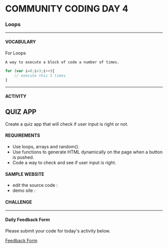 # COMMUNITY CODING DAY 4
### Loops

***

#### VOCABULARY

For Loops
```
A way to execute a block of code a number of times.
```

```javascript
for (var i=0;i<3;i++){
	// execute this 3 times
}
```


***


#### ACTIVITY

## QUIZ APP
Create a quiz app that will check if user input is right or not. 

#### REQUIREMENTS
- Use loops, arrays and random().
- Use functions to generate HTML dynamically on the page when a button is pushed.
- Code a way to check and see if user input is right.

#### SAMPLE WEBSITE
- edit the source code : 
- demo site : 

#### CHALLENGE


***


#### Daily Feedback Form
Please submit your code for today's activity below. 

[Feedback Form](https://docs.google.com/forms/d/e/1FAIpQLSfRpKr7MUh3Nw3T8MxQsQbpDjdpXJOg_oT5OzkEb6kPUEng-Q/viewform?c=0&w=1)




